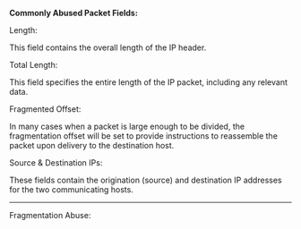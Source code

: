 
**Commonly Abused Packet Fields:** 

Length: 

This field contains the overall length of the IP header.

Total Length: 

This field specifies the entire length of the IP packet, including any relevant data.

Fragmented Offset: 

In many cases when a packet is large enough to be divided, the fragmentation offset will be set to provide instructions to reassemble the packet upon delivery to the destination host.

Source & Destination IPs: 

These fields contain the origination (source) and destination IP addresses for the two communicating hosts.

-----------------------------------------

Fragmentation Abuse: 



